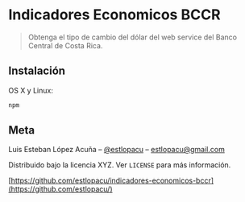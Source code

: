 # Indicadores Economicos BCCR
> Obtenga el tipo de cambio del dólar del web service del Banco Central de Costa Rica.

## Instalación

OS X y Linux:

```sh
npm 
```

## Meta

Luis Esteban López Acuña – [@estlopacu](https://twitter.com/estlopacu) – estlopacu@gmail.com

Distribuido bajo la licencia XYZ. Ver ``LICENSE`` para más información.

[https://github.com/estlopacu/indicadores-economicos-bccr](https://github.com/estlopacu/)